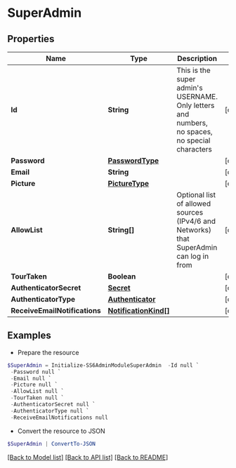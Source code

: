 # SuperAdmin
## Properties

Name | Type | Description | Notes
------------ | ------------- | ------------- | -------------
**Id** | **String** | This is the super admin&#39;s USERNAME. Only letters and numbers, no spaces, no special characters | [optional] 
**Password** | [**PasswordType**](PasswordType.md) |  | [optional] 
**Email** | **String** |  | [optional] 
**Picture** | [**PictureType**](PictureType.md) |  | [optional] 
**AllowList** | **String[]** | Optional list of allowed sources (IPv4/6 and Networks) that SuperAdmin can log in from | [optional] 
**TourTaken** | **Boolean** |  | [optional] 
**AuthenticatorSecret** | [**Secret**](Secret.md) |  | [optional] 
**AuthenticatorType** | [**Authenticator**](Authenticator.md) |  | [optional] 
**ReceiveEmailNotifications** | [**NotificationKind[]**](NotificationKind.md) |  | [optional] 

## Examples

- Prepare the resource
```powershell
$SuperAdmin = Initialize-SS6AdminModuleSuperAdmin  -Id null `
 -Password null `
 -Email null `
 -Picture null `
 -AllowList null `
 -TourTaken null `
 -AuthenticatorSecret null `
 -AuthenticatorType null `
 -ReceiveEmailNotifications null
```

- Convert the resource to JSON
```powershell
$SuperAdmin | ConvertTo-JSON
```

[[Back to Model list]](../README.md#documentation-for-models) [[Back to API list]](../README.md#documentation-for-api-endpoints) [[Back to README]](../README.md)

